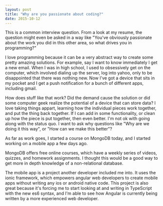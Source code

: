 ```yaml
---
layout: post
title: "Why are you passionate about coding?"
date: 2015-10-12
---
```

This is a common interview question. From a look at my resume, the question might even be asked in a way like "You've obviously passionate about the work you did in this other area, so what drives you in programming?"

I love programming because it can be a very abstract way to create some pretty amazing solutions.  For example, say I want to know immediately I get a new email.  When I was in high school, I used to obsessively get on the computer, which involved dialing up the server, log into yahoo, only to be disappointed that there was nothing new.  Now I've got a device that sits in my pocket and I get a push notification for a bunch of different apps, including gmail.  

How does stuff like that work? Did the demand cause the solution or did some computer geek realize the potential of a device that can store data? I love taking things appart, learning how the individual pieces work together, and put the thing back together.  If I can add in some functionality, or clean up how the piece is put together, then even better. I'm not ok with going along with the status quo.  I want to ask why questions like "Why are we doing it this way", or "How can we make this better"?  

As far as work goes, I started a course on MongoDB today, and I started working on a mobile app a few days ago.

MongoDB offers free online courses, which have a weekly series of videos, quizzes, and homework assignments.  I thought this would be a good way to get more in depth knowledge of a non-relational database.

The mobile app is a project another developer included me into.  It uses the ionic framework, which empowers angular web developers to create mobile apps without writing any ios or android native code.  This project is also great because it's forcing me to start looking at and writing in TypeScript with the new es6 syntax, and I'm able to see how Angular is currently being written by a more experienced web developer.